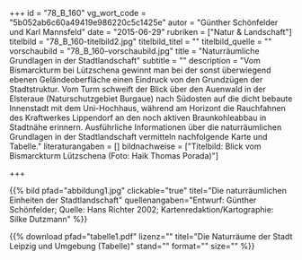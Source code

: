 +++
id = "78_B_160"
vg_wort_code = "5b052ab6c60a49419e986220c5c1425e"
autor = "Günther Schönfelder und Karl Mannsfeld"
date = "2015-06-29"
rubriken = ["Natur & Landschaft"]
titelbild = "78_B_160-titelbild2.jpg"
titelbild_titel = ""
titelbild_quelle = ""
vorschaubild = "78_B_160-vorschaubild.jpg"
title = "Naturräumliche Grundlagen in der Stadtlandschaft"
subtitle = ""
description = "Vom Bismarckturm bei Lützschena gewinnt man bei der sonst überwiegend ebenen Geländeoberfläche einen Eindruck von den Grundzügen der Stadtstruktur. Vom Turm schweift der Blick über den Auenwald in der Elsteraue (Naturschutzgebiet Burgaue) nach Südosten auf die dicht bebaute Innenstadt mit dem Uni-Hochhaus, während am Horizont die Rauchfahnen des Kraftwerkes Lippendorf an den noch aktiven Braunkohleabbau in Stadtnähe erinnern. Ausführliche Informationen über die naturräumlichen Grundlagen in der Stadtlandschaft vermitteln nachfolgende Karte und Tabelle."
literaturangaben = []
bildnachweise = ["Titelbild: Blick vom Bismarckturm Lützschena (Foto: Haik Thomas Porada)"]

+++

{{% bild pfad="abbildung1.jpg" clickable="true" titel="Die naturräumlichen Einheiten der Stadtlandschaft" quellenangaben="Entwurf: Günther Schönfelder; Quelle: Hans Richter 2002; Kartenredaktion/Kartographie: Silke Dutzmann" %}}

{{% download pfad="tabelle1.pdf" lizenz="" titel="Die Naturräume der Stadt Leipzig und Umgebung (Tabelle)" stand="" format="" size="" %}}
